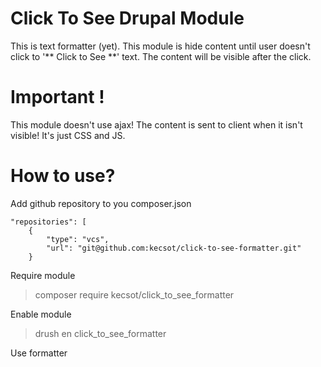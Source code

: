 # Click To See Drupal Module
This is text formatter (yet). This module is hide content until user doesn't click to '** Click to See **' text.
The content will be visible after the click.

# Important !
This module doesn't use ajax! The content is sent to client when it isn't visible! It's just CSS and JS.

# How to use?
Add github repository to you composer.json

    "repositories": [
        {
            "type": "vcs",
            "url": "git@github.com:kecsot/click-to-see-formatter.git"
        }
        
Require module
>    composer require kecsot/click_to_see_formatter
 
Enable module
>    drush en click_to_see_formatter

Use formatter
